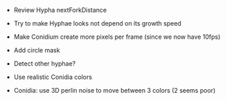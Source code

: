 - Review Hypha nextForkDistance
- Try to make Hyphae looks not depend on its growth speed
- Make Conidium create more pixels per frame (since we now have 10fps)
- Add circle mask
- Detect other hyphae?

- Use realistic Conidia colors
- Conidia: use 3D perlin noise to move between 3 colors (2 seems poor)

